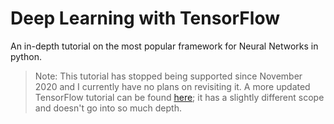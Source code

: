 # Deep Learning with TensorFlow

An in-depth tutorial on the most popular framework for Neural Networks in python.

> Note: This tutorial has stopped being supported since November 2020 and I currently have no plans on revisiting it. A more updated TensorFlow tutorial can be found [here](https://github.com/djib2011/tensorflow-training); it has a slightly different scope and doesn't go into so much depth. 
